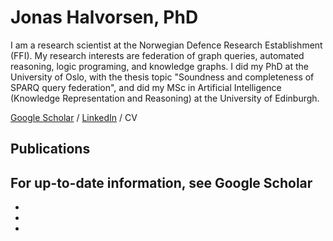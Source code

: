 # Jonas Halvorsen, PhD
I am a research scientist at the Norwegian Defence Research Establishment (FFI). My research interests are federation of graph queries, automated reasoning, logic programing, and knowledge graphs. I did my PhD at the University of Oslo, with the thesis topic "Soundness and completeness of SPARQ query federation", and did my MSc in Artificial Intelligence (Knowledge Representation and Reasoning) at the University of Edinburgh.

[Google Scholar](http://) / [LinkedIn](http://) / CV

## Publications
For up-to-date information, see Google Scholar
- 

- 

-

-

